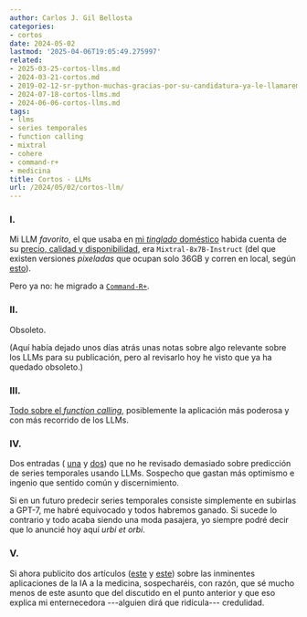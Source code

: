 ```yaml
---
author: Carlos J. Gil Bellosta
categories:
- cortos
date: 2024-05-02
lastmod: '2025-04-06T19:05:49.275997'
related:
- 2025-03-25-cortos-llms.md
- 2024-03-21-cortos.md
- 2019-02-12-sr-python-muchas-gracias-por-su-candidatura-ya-le-llamaremos-cuando-tenga-modelos-mixtos.md
- 2024-07-18-cortos-llms.md
- 2024-06-06-cortos-llms.md
tags:
- llms
- series temporales
- function calling
- mixtral
- cohere
- command-r+
- medicina
title: Cortos - LLMs
url: /2024/05/02/cortos-llm/
---
```


### I.

Mi LLM _favorito_, el que usaba en [mi _tinglado_ doméstico](/2024/02/06/llms-pocket-obsidian/) habida cuenta de su [precio, calidad y disponibilidad](https://artificialanalysis.ai/models/mixtral-8x7b-instruct), era `Mixtral-8x7B-Instruct` (del que existen versiones _pixeladas_ que ocupan solo 36GB y corren en local, según
[esto](https://simonwillison.net/2023/Dec/18/mistral/)).

Pero ya no: he migrado a [`Command-R+`](https://artificialanalysis.ai/models/command-r-plus).

### II.

Obsoleto.

(Aquí había dejado unos días atrás unas notas sobre algo relevante sobre los LLMs para su publicación, pero al revisarlo hoy he visto que ya ha quedado obsoleto.)

### III.

[Todo sobre el _function calling_](https://docs.cohere.com/docs/tool-use),
posiblemente la aplicación más poderosa y con más recorrido de los LLMs.

### IV.

Dos entradas (
[una](https://jrodthoughts.medium.com/google-just-built-a-foundation-model-for-zero-shot-time-series-forecasting-81d8915ca025) y
[dos](https://marginalrevolution.com/marginalrevolution/2024/04/llms-vs-arma-garch.html))
que no he revisado demasiado sobre predicción de series temporales usando LLMs. Sospecho que gastan más optimismo e ingenio que sentido común y discernimiento.

Si en un futuro predecir series temporales consiste simplemente en subirlas a GPT-7, me habré equivocado y todos habremos ganado. Si sucede lo contrario y todo acaba siendo una moda pasajera, yo siempre podré decir que lo anuncié hoy aquí _urbi et orbi_.

### V.

Si ahora publicito dos artículos
([este](https://www.economist.com/leaders/2024/03/27/the-ai-doctor-will-see-youeventually) y
[este](https://www.cnbc.com/2024/03/24/nvidias-ai-ambitions-in-medicine-and-health-care-are-becoming-clear.html))
sobre las inminentes aplicaciones de la IA a la medicina, sospecharéis, con razón, que sé mucho menos de este asunto que del discutido en el punto anterior y que eso explica mi enternecedora ---alguien dirá que ridícula--- credulidad.